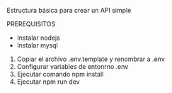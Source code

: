 Estructura básica para crear un API simple 

PREREQUISITOS 
- Instalar nodejs 
- Instalar mysql

1. Copiar el archivo .env.template y renombrar a .env
2. Configurar variables de entonrno .env
3. Ejecutar comando npm install 
4. Ejecutar npm run dev